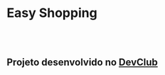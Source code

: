 <h1>Easy Shopping </h1>
<br>
<br>
<h2>Projeto desenvolvido no <a href="https://rodolfomori.com.br/devclub">DevClub</a></h2>
